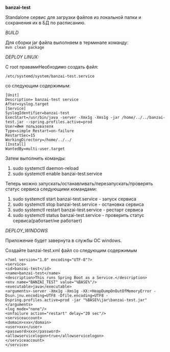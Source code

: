 **banzai-test**

Standalone сервис для загрузки файлов из локальной папки и сохранения их в БД по расписанию.

_BUILD_

Для сборки jar файла выполняем в терминале команду:<br/> 
`mvn clean package`

_DEPLOY LINUX:_

С root правамиНеобходимо создать файл:

`/etc/systemd/system/banzai-test.service `

со следующим содержимым:

`[Unit]`<br/>
`Description= banzai-test service`<br/>
`After=syslog.target`<br/>
`[Service]`<br/>
`SyslogIdentifier=banzai-test`<br/>
`ExecStart=/usr/bin/java -server -Xmx1g -Xms1g -jar /home/../../banzai-test.jar --spring.profiles.active=prod`<br/>
`User=Имя пользователя `<br/>
`Type=simple Restart=on-failure`<br/>
`RestartSec=15`<br/>
`WorkingDirectory=/home/../../`<br/>
`[Install]`<br/>
`WantedBy=multi-user.target`<br/>

Затем выполнить команды:

1) sudo systemctl daemon-reload
2) sudo systemctl enable banzai-test.service

Теперь можно запускать/останавливать/перезапускать/проверять статус сервиса следующими командами:

1)  sudo systemctl start banzai-test.service - запуск сервиса
2)  sudo systemctl stop banzai-test.service - остановка сервиса 
3)  sudo systemctl restart banzai-test.service - рестарт сервиса 
3)  sudo systemctl status banzai-test.service - проверить статус сервиса(работает/не работает)

_DEPLOY_WINDOWS_

Приложение будет завернута в службы ОС windows.

Создайте banzai-test.xml файл со следующим содержимым


`<?xml version="1.0" encoding="UTF-8"?>`<br/>
`<service>`<br/>
    `<id>banzai-test</id>`<br/>
    `<name>banzai-test</name>`<br/>
    `<description>This runs Spring Boot as a Service.</description>`<br/>
    `<env name="BANZAI_TEST" value="%BASE%"/>`<br/>
    `<executable>java</executable>`<br/>
    `<arguments>-server -Xmx1g -Xms1g -XX:+HeapDumpOnOutOfMemoryError -Dsun.jnu.encoding=UTF8 -Dfile.encoding=UTF8 -Dspring.profiles.active=prod -jar "%BASE%\jar\banzai-test.jar"</arguments>`<br/>
	`<log mode="none"/>`<br/>
	`<onfailure action="restart" delay="20 sec"/>`<br/>
	`<serviceaccount>`<br/>
		`<domain>xxx</domain>`<br/>
		`<user>xxx</user>`<br/>
		`<password>xxx</password>`<br/>
		`<allowservicelogon>true</allowservicelogon>`<br/>
	`</serviceaccount>`<br/>
`</service>`<br/>